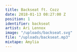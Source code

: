 ```yaml
---
title: Backseat ft. Cozz
date: 2018-01-13 08:27:00 Z
position: 1
identifier: backseat
artist: Ari Lennox
image: "/uploads/backseat.svg"
file: "/uploads/backseat.mp3"
mixtape: Amylia
---
```


